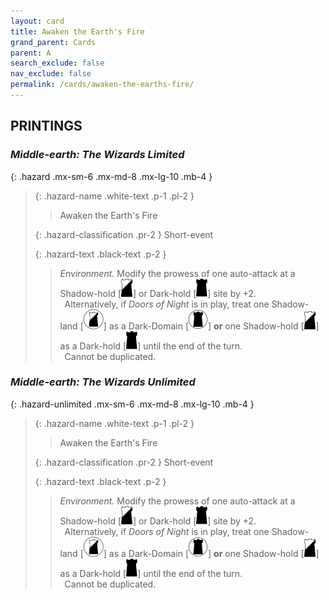 ```yaml
---
layout: card
title: Awaken the Earth's Fire
grand_parent: Cards
parent: A
search_exclude: false
nav_exclude: false
permalink: /cards/awaken-the-earths-fire/
---
```


## PRINTINGS


### _Middle-earth: The Wizards Limited_

{: .hazard .mx-sm-6 .mx-md-8 .mx-lg-10 .mb-4 }
> {: .hazard-name .white-text .p-1 .pl-2 }
> > <div class="hazard-mp"></div>
> > <div class="card-name">Awaken the Earth's Fire</div>
>
> {: .hazard-classification .pr-2 }
> Short-event
>
> {: .hazard-text .black-text .p-2 }
> > _Environment._ Modify the prowess of one auto-attack at a Shadow-hold <nobr>[<img src="/assets/images/shadow-hold.svg">]</nobr> or Dark-hold <nobr>[<img src="/assets/images/dark-hold.svg">]</nobr> site by +2. <br>&ensp;Alternatively, if _Doors of Night_ is in play, treat one Shadow-land <nobr>[<img src="/assets/images/shadow-land.svg">]</nobr> as a Dark-Domain <nobr>[<img src="/assets/images/dark-domain.svg">]</nobr> **or** one Shadow-hold <nobr>[<img src="/assets/images/shadow-hold.svg">]</nobr> as a Dark-hold <nobr>[<img src="/assets/images/dark-hold.svg">]</nobr> until the end of the turn. <br>&ensp;Cannot be duplicated. 
>

### _Middle-earth: The Wizards Unlimited_

{: .hazard-unlimited .mx-sm-6 .mx-md-8 .mx-lg-10 .mb-4 }
> {: .hazard-name .white-text .p-1 .pl-2 }
> > <div class="hazard-mp"></div>
> > <div class="card-name">Awaken the Earth's Fire</div>
>
> {: .hazard-classification .pr-2 }
> Short-event
>
> {: .hazard-text .black-text .p-2 }
> > _Environment._ Modify the prowess of one auto-attack at a Shadow-hold <nobr>[<img src="/assets/images/shadow-hold.svg">]</nobr> or Dark-hold <nobr>[<img src="/assets/images/dark-hold.svg">]</nobr> site by +2. <br>&ensp;Alternatively, if _Doors of Night_ is in play, treat one Shadow-land <nobr>[<img src="/assets/images/shadow-land.svg">]</nobr> as a Dark-Domain <nobr>[<img src="/assets/images/dark-domain.svg">]</nobr> **or** one Shadow-hold <nobr>[<img src="/assets/images/shadow-hold.svg">]</nobr> as a Dark-hold <nobr>[<img src="/assets/images/dark-hold.svg">]</nobr> until the end of the turn. <br>&ensp;Cannot be duplicated. 
>
